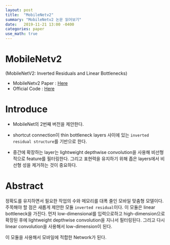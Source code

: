 ```yaml
---
layout: post
title:  "MobileNetv2"
summary: "MobileNetv2 논문 읽어보기"
date:   2019-11-21 13:00 -0400
categories: paper
use_math: true
---
```


# MobileNetv2

(MobileNetV2: Inverted Residuals and Linear Bottlenecks)

- MobileNetv2 Paper : [Here](https://arxiv.org/abs/1801.04381)
- Official Code : [Here](https://github.com/tensorflow/models/blob/master/research/slim/nets/mobilenet/mobilenet_v2.py)


# Introduce

- MobileNet의 2번째 버전을 제안한다.

- shortcut connection이 thin bottleneck layers 사이에 있는 `inverted residual structure`를 기반으로 한다.

- 중간에 확장하는 layer는 lightweight depthwise convolution을 사용해 비선형적으로 feature를 필터링한다. 그리고 표현력을 유지하기 위해 좁은 layers에서 비선형 성을 제거하는 것이 중요하다.

# Abstract
정확도를 유지하면서 필요한 작업의 수와 메모리를 대폭 줄인 모바일 맞춤형 모델이다. 주목해야 할 점은 새롭게 제안한 모듈 `inverted residual`이다. 이 모듈은 linear bottleneck을 가진다. 먼저 low-dimensional를 입력으로하고 high-dimension으로 확장된 후에 lightweight depthwise convolution을 지나서 필터링된다. 그리고 다시 linear convolution을 사용해서 low-dimension이 된다.

이 모듈을 사용해서 모바일에 적합한 Network가 된다.
